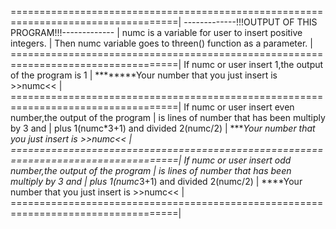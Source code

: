 ===================================================================================|
-------------!!!OUTPUT OF THIS PROGRAM!!!-------------                             |
numc is a variable for user to insert positive integers.                           |
Then numc variable goes to threen() function as a parameter.                       |
===================================================================================|
If numc or user insert 1,the  output of the program is 1                           |
********Your number that you just insert is >>numc<<                               |
===================================================================================|
If numc or user insert even number,the  output of the program                      |
is lines of number that has been multiply by 3 and                                 |
plus 1(numc*3+1) and divided 2(numc/2)                                             |
****Your number that you just insert is >>numc<<                                   |
===================================================================================|
If numc or user insert odd number,the  output of the program                       |
is lines of number that has been multiply by 3 and                                 |
plus 1(numc*3+1) and divided 2(numc/2)                                             |
****Your number that you just insert is >>numc<<                                   |  
===================================================================================|





